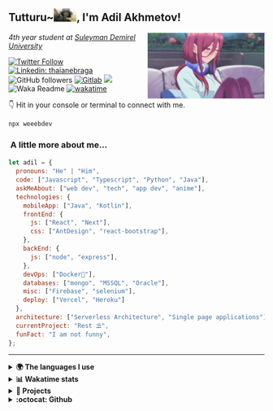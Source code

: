 <h2>Tutturu~<img src="img/tuturu.gif" width="45" alt="">, I'm Adil Akhmetov! <img src="img/miku-dance.gif" width="50" alt=""></h2>
<img align='right' src="img/miku.gif" width="230" alt="">
<p><em>4th year student at <a href="https://sdu.edu.kz/">Suleyman Demirel University</a>
<a href="https://sdu.edu.kz/"><img src="img/sdu-ahegao.svg" align="right" width="100" alt=""></a>
</em></p>

[![Twitter Follow](https://img.shields.io/twitter/follow/weeebdev?label=Follow)](https://twitter.com/intent/follow?screen_name=weeebdev)
[![Linkedin: thaianebraga](https://img.shields.io/badge/-adildev-blue?style=flat-square&logo=Linkedin&logoColor=white&link=https://www.linkedin.com/in/adildev/)](https://www.linkedin.com/in/adildev/)
![GitHub followers](https://img.shields.io/github/followers/weeebdev?label=Follow&style=flat-square)
[![Gitlab](https://img.shields.io/badge/Gitlab-weeebdev-orange?style=flat-square&logo=gitlab)](https://gitlab.com/weeebdev)
![](https://visitor-badge.glitch.me/badge?page_id=weeebdev.weeebdev)
![Waka Readme](https://github.com/weeebdev/weeebdev/workflows/Waka%20Readme/badge.svg)
[![wakatime](https://wakatime.com/badge/user/1fb6390f-222e-4088-8de8-840ef1443858.svg)](https://wakatime.com/@1fb6390f-222e-4088-8de8-840ef1443858)
<!-- [![Leetcode badge](https://leetcode-badge.chyroc.cn/?name=user3449f)](https://leetcode.com/user3449f/) -->

👇 Hit in your console or terminal to connect with me.

```bash
npx weeebdev
```

### <img src="https://media.giphy.com/media/VgCDAzcKvsR6OM0uWg/giphy.gif" width="50" alt=""> A little more about me...

```javascript
let adil = {
  pronouns: "He" | "Him",
  code: ["Javascript", "Typescript", "Python", "Java"],
  askMeAbout: ["web dev", "tech", "app dev", "anime"],
  technologies: {
    mobileApp: ["Java", "Kotlin"],
    frontEnd: {
      js: ["React", "Next"],
      css: ["AntDesign", "react-bootstrap"],
    },
    backEnd: {
      js: ["node", "express"],
    },
    devOps: ["Docker🐳"],
    databases: ["mongo", "MSSQL", "Oracle"],
    misc: ["Firebase", "selenium"],
    deploy: ["Vercel", "Heroku"]
  },
  architecture: ["Serverless Architecture", "Single page applications"],
  currentProject: "Rest ⛱",
  funFact: "I am not funny",
};
```

---

<details>
  <summary><b>🌍 The languages I use</b></summary>
  <hr>
  
  
| ⏰ Past month | ⌛️ Past Year |
|---|---|
| <a href="https://wakatime.com/@adildev"><img src="https://wakatime.com/share/@adilDev/4ebe423a-b427-4031-b073-d221b9528df7.svg" height="300px"></a> | <a href="https://wakatime.com/@adildev"><img src="https://wakatime.com/share/@adilDev/1b4a30f1-9a7f-47fe-b8d2-0fc90f37fcd3.svg" height="300px"></a> |
</details>

<details>
<summary><b>📊 Wakatime stats</b><br></summary>
<div>
<hr/>

<!--START_SECTION:waka-->
![Profile Views](http://img.shields.io/badge/Profile%20Views-15-blue)

![Lines of code](https://img.shields.io/badge/From%20Hello%20World%20I%27ve%20Written-1.9%20million%20lines%20of%20code-blue)

**🐱 My GitHub Data** 

> 🏆 599 Contributions in the Year 2021
 > 
> 📦 266.6 kB Used in GitHub's Storage 
 > 
> 💼 Opted to Hire
 > 
> 📜 34 Public Repositories 
 > 
> 🔑 9 Private Repositories  
 > 
**I'm a Night 🦉** 

```text
🌞 Morning    36 commits     █░░░░░░░░░░░░░░░░░░░░░░░░   5.42% 
🌆 Daytime    183 commits    ███████░░░░░░░░░░░░░░░░░░   27.56% 
🌃 Evening    353 commits    █████████████░░░░░░░░░░░░   53.16% 
🌙 Night      92 commits     ███░░░░░░░░░░░░░░░░░░░░░░   13.86%

```
📅 **I'm Most Productive on Thursday** 

```text
Monday       104 commits    ████░░░░░░░░░░░░░░░░░░░░░   15.66% 
Tuesday      78 commits     ███░░░░░░░░░░░░░░░░░░░░░░   11.75% 
Wednesday    66 commits     ██░░░░░░░░░░░░░░░░░░░░░░░   9.94% 
Thursday     177 commits    ██████░░░░░░░░░░░░░░░░░░░   26.66% 
Friday       52 commits     ██░░░░░░░░░░░░░░░░░░░░░░░   7.83% 
Saturday     115 commits    ████░░░░░░░░░░░░░░░░░░░░░   17.32% 
Sunday       72 commits     ██░░░░░░░░░░░░░░░░░░░░░░░   10.84%

```


📊 **This Week I Spent My Time On** 

```text
⌚︎ Time Zone: Asia/Almaty

💬 Programming Languages: 
TypeScript               17 hrs 17 mins      ███████████████████░░░░░░   77.73% 
Go                       3 hrs 42 mins       ████░░░░░░░░░░░░░░░░░░░░░   16.67% 
Other                    49 mins             █░░░░░░░░░░░░░░░░░░░░░░░░   3.68% 
JSON                     18 mins             ░░░░░░░░░░░░░░░░░░░░░░░░░   1.36% 
Docker                   6 mins              ░░░░░░░░░░░░░░░░░░░░░░░░░   0.48%

🔥 Editors: 
VS Code                  21 hrs 25 mins      ████████████████████████░   96.32% 
Fish                     44 mins             ░░░░░░░░░░░░░░░░░░░░░░░░░   3.35% 
Vim                      4 mins              ░░░░░░░░░░░░░░░░░░░░░░░░░   0.32%

🐱‍💻 Projects: 
Holy Waterfall 0         17 hrs 1 min        ███████████████████░░░░░░   76.51% 
homework-9-weeebdev      3 hrs 50 mins       ████░░░░░░░░░░░░░░░░░░░░░   17.3% 
Terminal                 44 mins             ░░░░░░░░░░░░░░░░░░░░░░░░░   3.35% 
Dry Tooth 56             33 mins             ░░░░░░░░░░░░░░░░░░░░░░░░░   2.5% 
Unknown Project          4 mins              ░░░░░░░░░░░░░░░░░░░░░░░░░   0.32%

💻 Operating System: 
Linux                    22 hrs 14 mins      █████████████████████████   100.0%

```

**I Mostly Code in JavaScript** 

```text
JavaScript               11 repos            ████░░░░░░░░░░░░░░░░░░░░░   18.97% 
Jupyter Notebook         11 repos            ████░░░░░░░░░░░░░░░░░░░░░   18.97% 
Go                       10 repos            ████░░░░░░░░░░░░░░░░░░░░░   17.24% 
Java                     6 repos             ██░░░░░░░░░░░░░░░░░░░░░░░   10.34% 
TypeScript               6 repos             ██░░░░░░░░░░░░░░░░░░░░░░░   10.34%

```


**Timeline**

![Chart not found](https://raw.githubusercontent.com/weeebdev/weeebdev/master/charts/bar_graph.png) 


 Last Updated on 08/11/2021
<!--END_SECTION:waka-->
</div>
</details>

<details>
<summary><b>🧾 Projects</b></summary>
<hr>

|Project|Status|
|---|---|
|[![ReadMe Card](https://github-readme-stats.vercel.app/api/pin/?username=weeebdev&repo=waifu.pics&theme=dracula)](https://github.com/weeebdev/waifu.pics)|[![time tracker](https://wakatime.com/badge/github/weeebdev/waifu.pics.svg)](https://wakatime.com/badge/github/weeebdev/waifu.pics)|
|[![ReadMe Card](https://github-readme-stats.vercel.app/api/pin/?username=mentor-ship&repo=mentorship&theme=dracula)](https://github.com/Mentor-ship/Mentorship)|[![time tracker](https://wakatime.com/badge/github/Mentor-ship/Mentorship.svg)](https://wakatime.com/badge/github/Mentor-ship/Mentorship)|
|[![ReadMe Card](https://github-readme-stats.vercel.app/api/pin/?username=masters-and-Abu&repo=tolqyn&theme=dracula)](https://github.com/Masters-and-Abu/Tolqyn)|[![time tracker](https://wakatime.com/badge/github/Masters-and-Abu/Tolqyn.svg)](https://wakatime.com/badge/github/Masters-and-Abu/Tolqyn)|
|[![ReadMe Card](https://github-readme-stats.vercel.app/api/pin/?username=dracula&repo=unigram&theme=dracula)](https://github.com/dracula/unigram)||

</details>

<details>
  <summary><b>:octocat: Github</b></summary>
  <hr>
  <a href="https://sourcekarma.vercel.app/weeebdev"><img src="https://sourcekarma-og.vercel.app/api/weeebdev/github" alt="" align="left"/></a>
  <img src="https://github-readme-stats.vercel.app/api?username=weeebdev&show_icons=true&theme=dracula&hide_title=true&hide_rank=true&count_private=true" align="right"/>
</details>
<div align="center">
  <kbd>
    <img src="https://waifu.now.sh/sfw/hug" alt="">
  </kbd>
</div>
